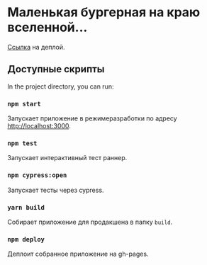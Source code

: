 # Маленькая бургерная на краю вселенной...

[Ссылка](https://kirpinev.github.io/burger) на деплой.

## Доступные скрипты

In the project directory, you can run:

### `npm start`

Запускает приложение в режимеразработки по адресу [http://localhost:3000](http://localhost:3000).

### `npm test`

Запускает интерактивный тест раннер.

### `npm cypress:open`

Запускает тесты через cypress.

### `yarn build`

Собирает приложение для продакшена в папку `build`.

### `npm deploy`

Деплоит собранное приложение на gh-pages.
